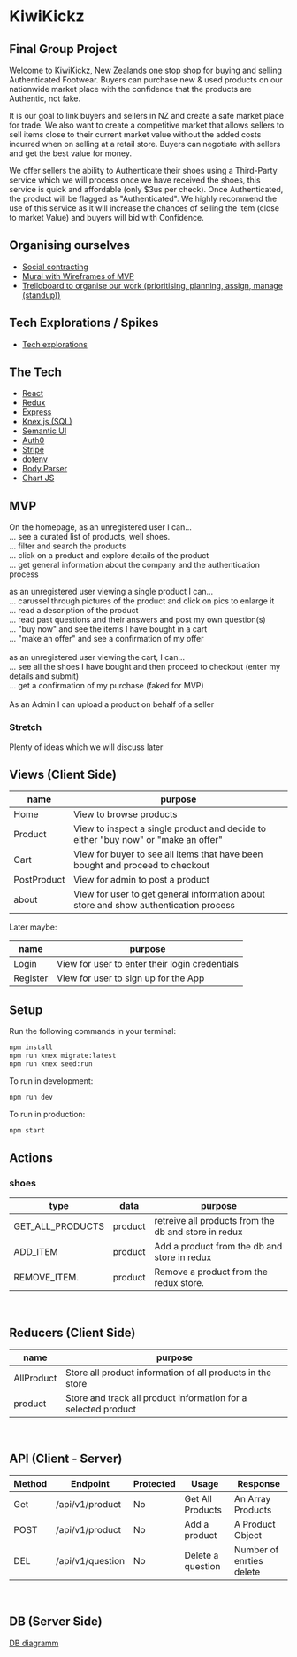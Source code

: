 # KiwiKickz

## Final Group Project

Welcome to KiwiKickz, New Zealands one stop shop for buying and selling Authenticated Footwear. Buyers can purchase new & used products on our nationwide market place with the confidence that the products are Authentic, not fake.

It is our goal to link buyers and sellers in NZ and create a safe market place for trade. We also want to create a competitive market that allows sellers to sell items close to their current market value without the added costs incurred when on selling at a retail store. Buyers can negotiate with sellers and get the best value for money.

We offer sellers the ability to Authenticate their shoes using a Third-Party service which we will process once we have received the shoes, this service is quick and affordable (only $3us per check). Once Authenticated, the product will be flagged as "Authenticated". We highly recommend the use of this service as it will increase the chances of selling the item (close to market Value) and buyers will bid with Confidence.

## Organising ourselves
- [Social contracting](https://docs.google.com/document/d/1pwtqSxUZA12r6_vuwfvo1w0ZCwHQp8M2m3-ed3RIxl0/edit)
- [Mural with Wireframes of MVP](https://app.mural.co/t/mahimanager3059/m/mahimanager3059/1645566429135/9f3cb87d7f24a01b6e26a00814d2d034cc4686ae?sender=u1a5b680ac0db02b3c2df7835)
- [Trelloboard to organise our work (prioritising, planning, assign, manage (standup))](https://trello.com/b/YlvgGwxG/kiwikickz)

## Tech Explorations / Spikes
- [Tech explorations](https://docs.google.com/document/d/1ucV3Lx6aF0YxyyNZHwbWLwv6ZnwMj8RLgUb4K3503GU/edit?usp=sharing)

## The Tech
- [React](https://reactjs.org/docs/getting-started.html)
- [Redux](https://redux.js.org/)
- [Express](https://expressjs.com/en/api.html)
- [Knex.js (SQL)](https://knexjs.org/)
- [Semantic UI](https://react.semantic-ui.com/)
- [Auth0](https://auth0.com/)
- [Stripe](https://stripe.com/docs/js)
- [dotenv](https://www.npmjs.com/package/dotenv)
- [Body Parser](https://www.npmjs.com/package/body-parser)
- [Chart JS](https://www.chartjs.org/)


## MVP
On the homepage, as an unregistered user I can...<br>
... see a curated list of products, well shoes.<br>
... filter and search the products<br>
... click on a product and explore details of the product<br>
... get general information about the company and the authentication process<br>

as an unregistered user viewing a single product I can...<br>
... carussel through pictures of the product and click on pics to enlarge it<br>
... read a description of the product<br>
... read past questions and their answers and post my own question(s)<br>
... "buy now" and see the items I have bought in a cart<br>
... "make an offer" and see a confirmation of my offer<br>
<br>
as an unregistered user viewing the cart, I can...<br>
... see all the shoes I have bought and then proceed to checkout (enter my details and submit)<br>
... get a confirmation of my purchase (faked for MVP)<br>
<br>
As an Admin I can upload a product on behalf of a seller<br>

### Stretch
Plenty of ideas which we will discuss later

## Views (Client Side)

| name          | purpose                                                                                                                  |
| ------------- | ------------------------------------------------------------------------------------------------------------------------ |
| Home          | View to browse products                                                                                                  |
| Product       | View to inspect a single product and decide to either "buy now" or "make an offer"                                       |
| Cart          | View for buyer to see all items that have been bought and proceed to checkout                                            |
| PostProduct   | View for admin to post a product                                                                                         |
| about         | View for user to get general information about store and show authentication process                                     |

Later maybe:

| name          | purpose                                                                                                                  |
| ------------- | ------------------------------------------------------------------------------------------------------------------------ |
| Login         | View for user to enter their login credentials                                                                           |
| Register      | View for user to sign up for the App                                                                                     |

## Setup

Run the following commands in your terminal:

```sh
npm install
npm run knex migrate:latest
npm run knex seed:run
```

To run in development:

```sh
npm run dev
```

To run in production:

```sh
npm start
```
## Actions

### shoes

| type             | data     | purpose                                                 |
| ---------------- | -------- | ------------------------------------------------------- |
| GET_ALL_PRODUCTS | product  | retreive all products from the db and store in redux    |
| ADD_ITEM         | product  | Add a product from the db and store in redux            |
| REMOVE_ITEM.     | product  | Remove a product from the redux store.                  |
<br>

## Reducers (Client Side)

| name           | purpose                                                              |
| -------------- | -------------------------------------------------------------------- |
| AllProduct     | Store all product information of all products in the store           |
| product        | Store and track all product information for a selected product       |
<br>

## API (Client - Server)

| Method | Endpoint                | Protected | Usage                          | Response                                          |
| ------ | ----------------------- | --------- | ------------------------------ | ------------------------------------------------- |
| Get    | /api/v1/product         | No        | Get All Products               | An Array Products                                 |
| POST   | /api/v1/product         | No        | Add a product                  | A Product Object                                  |
| DEL    | /api/v1/question        | No        | Delete a question              | Number of enrties delete                          |
<br>

## DB (Server Side)
[DB diagramm](https://dbdiagram.io/d/6215b80e485e433543fee930)
<br>





